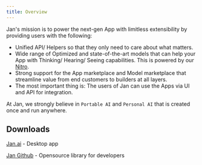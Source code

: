 ```yaml
---
title: Overview
---
```

Jan's mission is to power the next-gen App with limitless extensibility by providing users with the following:

- Unified API/ Helpers so that they only need to care about what matters.
- Wide range of Optimized and state-of-the-art models that can help your App with Thinking/ Hearing/ Seeing capabilities. This is powered by our [Nitro](https://github.com/janhq/nitro).
- Strong support for the App marketplace and Model marketplace that streamline value from end customers to builders at all layers.
- The most important thing is: The users of Jan can use the Apps via UI and API for integration.

At Jan, we strongly believe in `Portable AI` and `Personal AI` that is created once and run anywhere.

## Downloads
[Jan.ai](https://jan.ai/) - Desktop app

[Jan Github](https://github.com/janhq/jan) - Opensource library for developers